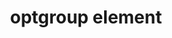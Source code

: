 ---
{
  "title": "optgroup element",
  "description": "The optgroup element represents a group of option elements with a common label.",
  "category": "html",
  "keywords": [
    "optgroup element"
  ],
  "last_test_date": "2019-08-02",
  "test_results_url": "https://a11ysupport.io/tech/html/optgroup_element",
  "test_url": "https://a11ysupport.io/tech/html/optgroup_element",
  "stats": {
    "dragon_win": {
      "chrome": {
        "75": "a"
      }
    },
    "jaws": {
      "chrome": {
        "80": "a"
      },
      "ie": {
        "11": "a"
      },
      "firefox": {
        "73": "a"
      }
    },
    "narrator": {
      "edge": {
        "44": "a"
      }
    },
    "nvda": {
      "chrome": {
        "80": "a"
      },
      "firefox": {
        "73": "y"
      }
    },
    "orca": {
      "firefox": {
        "73": "a"
      }
    },
    "talkback": {
      "and_chr": {
        "80": "a"
      }
    },
    "va_and": {
      "and_chr": {
        "77": "a"
      }
    },
    "vo_ios": {
      "ios_saf": {
        "13.3.1": "a"
      }
    },
    "vo_macos": {
      "safari": {
        "13.0.5": "a"
      }
    },
    "vc_ios": {
      "ios_saf": {
        "13.0": "a"
      }
    },
    "vc_macos": {
      "safari": {
        "13.0.2": "a"
      }
    },
    "wsr": {
      "edge": {
        "44": "a"
      },
      "chrome": {
        "77": "a"
      }
    }
  },
  "links": {
    "JAWS bug": "https://github.com/FreedomScientific/VFO-standards-support/issues/46",
    "Chrome bug": "https://bugs.chromium.org/p/chromium/issues/detail?id=817579",
    "NVDA bug": "https://github.com/nvaccess/nvda/issues/10034",
    "WHATWG HTML spec for the optgroup element": "https://html.spec.whatwg.org/multipage/form-elements.html#the-optgroup-element",
    "HTML AAM for the optgroup element": "https://w3c.github.io/html-aam/#el-optgroup"
  }
}
---